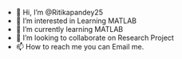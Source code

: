 - 👋 Hi, I’m @Ritikapandey25
- 👀 I’m interested in Learning MATLAB
- 🌱 I’m currently learning MATLAB
- 💞️ I’m looking to collaborate on Research Project
- 📫 How to reach me you can Email me. 

<!---
Ritikapandey25/Ritikapandey25 is a ✨ special ✨ repository because its `README.md` (this file) appears on your GitHub profile.
You can click the Preview link to take a look at your changes.
--->
